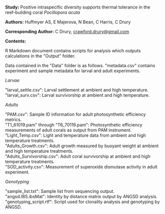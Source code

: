 
**Study:** Positive intraspecific diversity supports thermal tolerance in the reef-building coral _Pocillopora acuta_ 

**Authors:** Huffmyer AS, E Majerova, N Bean, C Harris, C Drury

**Corresponding Author:** C Drury, crawford.drury@gmail.com

**Contents:**  

R Markdown document contains scripts for analysis which outputs calculations in the "Output" folder.  

Data contained in the "Data" folder is as follows. "metadata.csv" contains experiment and sample metadata for larval and adult experiments.    

*Larvae*   

"larval_settle.csv": Larval settlement at ambient and high temperature.   
"larval_surv.csv": Larval survivorship at ambient and high temperature.   

*Adults*  

"PAM.csv": Sample ID information for adult photosynthetic efficiency metrics.  
"T1_61019.pam" through "T6_70119.pam": Photosynthetic efficiency measurements of adult corals as output from PAM instrument.  
"Light_Temp.csv": Light and temperature data from ambient and high temperature treatments.  
"Adults_Growth.csv": Adult growth measured by buoyant weight at ambient and high temperature treatments.  
"Adults_Survivorship.csv": Adult coral survivorship at ambient and high temperature treatments.  
"SOD_activity.csv": Measurement of superoxide dismutase activity in adult experiment.  

*Genotyping*  

"sample_list.txt": Sample list from sequencing output.  
"angsd.IBS.ibsMat": Identity by distance matrix output by ANGSD analysis.  
"genotyping_script.rtf": Script used for clonality analysis and genotyping by ANGSD.  
